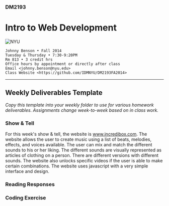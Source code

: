 ### DM2193

# Intro to Web Development

![NYU](http://j-hnnybens-n.com/capture/imami.png)

    Johnny Benson • Fall 2014
    Tuesday & Thursday • 7:30-9:20PM
    Rm 813 • 3 credit hrs
    Office hours by appointment or directly after class
    Email <johnny.benson@nyu.edu>
    Class Website <https://github.com/IDMNYU/DM2193FA2014>

---

## Weekly Deliverables Template

*Copy this template into your weekly folder to use for various homework deliverables. 
Assignments change week-to-week based on in class work.*

### Show & Tell
<!-- * [Name](http://link-to-cool-thing) -->
For this week's show & tell, the website is www.incredibox.com. The website allows the user to create music using a list of beats, melodies, effects, and voices available. The user can mix and match the different sounds to his or her liking. The different sounds are visually represented as articles of clothing on a person. There are different versions with different sounds. The website also unlocks specific videos if the user is able to make certain combinations. The website uses javascript with a very simple interface and design. 


### Reading Responses
<!-- #### [Title, Author](http://link-to-article) -->
### Coding Exercise
<!-- #### [Excercise Name](./link/to/exercise.html) -->
